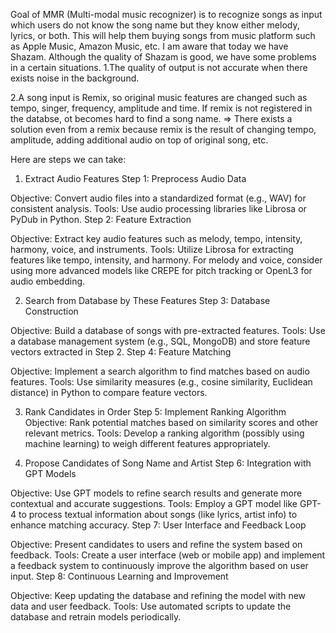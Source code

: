 Goal of MMR (Multi-modal music recognizer) is to recognize songs as input which users do not know the song name but they know either melody, lyrics, or both. This will help them buying songs from music platform such as Apple Music, Amazon Music, etc. I am aware that today we have Shazam. Although the quality of Shazam is good, we have some problems in a certain situations. 1.The quality of output is not accurate when there exists noise in the background.

2.A song input is Remix, so original music features are changed such as tempo, singer, frequency, amplitude and time. If remix is not registered in the databse, ot becomes hard to find a song name. => There exists a solution even from a remix because remix is the result of changing tempo, amplitude, adding additional audio on top of original song, etc.

Here are steps we can take:

1. Extract Audio Features Step 1: Preprocess Audio Data

Objective: Convert audio files into a standardized format (e.g., WAV) for consistent analysis. Tools: Use audio processing libraries like Librosa or PyDub in Python. Step 2: Feature Extraction

Objective: Extract key audio features such as melody, tempo, intensity, harmony, voice, and instruments. Tools: Utilize Librosa for extracting features like tempo, intensity, and harmony. For melody and voice, consider using more advanced models like CREPE for pitch tracking or OpenL3 for audio embedding.

2. Search from Database by These Features Step 3: Database Construction

Objective: Build a database of songs with pre-extracted features. Tools: Use a database management system (e.g., SQL, MongoDB) and store feature vectors extracted in Step 2. Step 4: Feature Matching

Objective: Implement a search algorithm to find matches based on audio features. Tools: Use similarity measures (e.g., cosine similarity, Euclidean distance) in Python to compare feature vectors.

3. Rank Candidates in Order Step 5: Implement Ranking Algorithm Objective: Rank potential matches based on similarity scores and other relevant metrics. Tools: Develop a ranking algorithm (possibly using machine learning) to weigh different features appropriately.

4. Propose Candidates of Song Name and Artist Step 6: Integration with GPT Models

Objective: Use GPT models to refine search results and generate more contextual and accurate suggestions. Tools: Employ a GPT model like GPT-4 to process textual information about songs (like lyrics, artist info) to enhance matching accuracy. Step 7: User Interface and Feedback Loop

Objective: Present candidates to users and refine the system based on feedback. Tools: Create a user interface (web or mobile app) and implement a feedback system to continuously improve the algorithm based on user input. Step 8: Continuous Learning and Improvement

Objective: Keep updating the database and refining the model with new data and user feedback. Tools: Use automated scripts to update the database and retrain models periodically.
